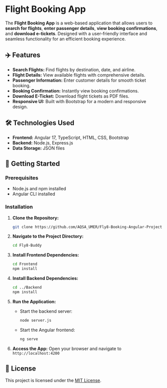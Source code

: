 # Flight Booking App

The **Flight Booking App** is a web-based application that allows users to **search for flights**, **enter passenger details**, **view booking confirmations**, and **download e-tickets**. Designed with a user-friendly interface and seamless functionality for an efficient booking experience.

## ✈️ Features

- **Search Flights:** Find flights by destination, date, and airline.
- **Flight Details:** View available flights with comprehensive details.
- **Passenger Information:** Enter customer details for smooth ticket booking.
- **Booking Confirmation:** Instantly view booking confirmations.
- **Download E-Ticket:** Download flight tickets as PDF files.
- **Responsive UI:** Built with Bootstrap for a modern and responsive design.

## 🛠 Technologies Used

- **Frontend:** Angular 17, TypeScript, HTML, CSS, Bootstrap
- **Backend:** Node.js, Express.js
- **Data Storage:** JSON files

## 🚀 Getting Started

### Prerequisites
- Node.js and npm installed
- Angular CLI installed

### Installation

1. **Clone the Repository:**
   ```bash
   git clone https://github.com/AQSA_UMER/Fly8-Booking-Angular-Project.git
   ```

2. **Navigate to the Project Directory:**
   ```bash
   cd Fly8-Buddy
   ```

3. **Install Frontend Dependencies:**
   ```bash
   cd Frontend
   npm install
   ```

4. **Install Backend Dependencies:**
   ```bash
   cd ../Backend
   npm install
   ```

5. **Run the Application:**
   - Start the backend server:
     ```bash
     node server.js
     ```
   - Start the Angular frontend:
     ```bash
     ng serve
     ```

6. **Access the App:**
   Open your browser and navigate to `http://localhost:4200`

## 📄 License

This project is licensed under the [MIT License](LICENSE).

